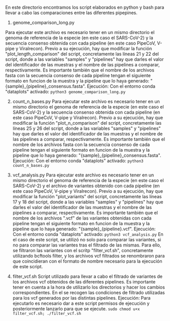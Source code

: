 En este directorio encontramos los script elaborados en python y bash para llevar a cabo las comparaciones entre las diferentes pipepines.


1. genome_comparison_long.py

  Para ejecutar este archivo es necesario tener en un mismo directorio el genoma de referencia de la especie (en este caso el SARS-CoV-2) y la secuencia consenso obtenida con cada pipeline (en este caso PipeCoV, V-pipe y Viralrecon).
  Previo a su ejecución, hay que modificar la función "plot_length_comparison" del script, concretamente las líneas 21 y 22 del script, donde a las variables "samples" y "pipelines" hay que darles el valor del identificador de las muestras y el nombre de las pipelines a comparar, respectivamente. 
  Es importante también que el nombre de los archivos fasta con la secuencia consenso de cada pipeline tengan el siguiente formato en funcion de la muestra y la pipeline que lo haya generado: "{sample}_{pipeline}_consensus.fasta".
  Ejecución:
    Con el entorno conda "dataplots" activado:
      `python3 genome_comparison_long.py`

2. count_n_bases.py
  Para ejecutar este archivo es necesario tener en un mismo directorio el genoma de referencia de la especie (en este caso el SARS-CoV-2) y la secuencia consenso obtenida con cada pipeline (en este caso PipeCoV, V-pipe y Viralrecon).
  Previo a su ejecución, hay que modificar la función "plot_n_comparison" del script, concretamente las líneas 25 y 26 del script, donde a las variables "samples" y "pipelines" hay que darles el valor del identificador de las muestras y el nombre de las pipelines a comparar, respectivamente. 
  Es importante también que el nombre de los archivos fasta con la secuencia consenso de cada pipeline tengan el siguiente formato en funcion de la muestra y la pipeline que lo haya generado: "{sample}_{pipeline}_consensus.fasta".
  Ejecución:
    Con el entorno conda "dataplots" activado:
      `python3 count_n_bases.py`

3. vcf_analysis.py
  Para ejecutar este archivo es necesario tener en un mismo directorio el genoma de referencia de la especie (en este caso el SARS-CoV-2) y el archivo de variantes obtenido con cada pipeline (en este caso PipeCoV, V-pipe y Viralrecon).
  Previo a su ejecución, hay que modificar la función "plot_variants" del script, concretamente las líneas 17 y 18 del script, donde a las variables "samples" y "pipelines" hay que darles el valor del identificador de las muestras y el nombre de las pipelines a comparar, respectivamente. 
  Es importante también que el nombre de los archivos ".vcf" de las variantes obtenidas con cada pipeline tengan el siguiente formato en funcion de la muestra y la pipeline que lo haya generado: "{sample}_{pipeline}.vcf".
  Ejecución:
    Con el entorno conda "dataplots" activado:
      `python3 vcf_analysis.py`
  En el caso de este script, se utilizó no solo para comparar las variantes, si no para comparar las variantes tras el filtrado de las mismas. Para ello, se filtraron las variantes con el scritp "filter_vcf.sh", concretamente utilizando bcftools filter, y los archivos vcf filtrados se renombraron para que coincidieran con el formato de nombre necesario para la ejecución de este script.

4. filter_vcf.sh
    Script utilizado para llevar a cabo el filtrado de variantes de los archivos vcf obtenidos de las diferentes pipelines. Es importante tener en cuenta a la hora de utilizarlo los directorios y hacer los cambios correspondientes. En el se recogen las condiciones de filtrado utilizadas para los vcf generados por las distintas pipelines.
    Ejecución: Para ejecutarlo es necesario dar a este script permisos de ejecución y posteriormente lanzarlo para que se ejecute.
      `sudo chmod u+x filter_vcf.sh; ./filter_vcf.sh`
